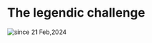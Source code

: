# The legendic challenge
<img src="https://komarev.com/ghpvc/?username=black-goose-isaka&label=black-goose-bistro&color=0e75b6&style=flat" alt="since 21 Feb,2024" />
